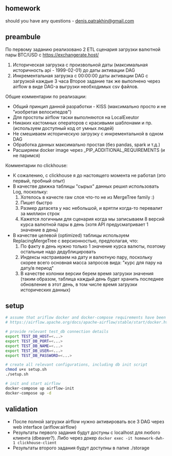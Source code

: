 ## homework
should you have any questions - denis.patrakhin@gmail.com

## preambule
По первому заданию реализовано 2 ETL сценария загрузки валютной пары BTC/USD c https://exchangerate.host/
1. Историческая загрузка c произвольной даты (максимальная историчность api - 1999-02-01) до даты активации DAG
2. Инкрементальная загрузка с 00:00:00 даты активации DAG c загрузкой каждые 3 часа
Второе задание так же выполнено через airflow в виде DAG-а выгрузки необходимых csv файлов.

Общие комментарии по реализации:
* Общий принцип данной разработки - KISS (максимально просто и не "изобретая велосипедов")
* Для простоты airflow таски выполняются на LocalExeutor
* Никаких кастомных операторов с красивыми шаблонами и пр. (используем доступный код от умных людей)
* Не смешиваем историческую загрузку с инкрементальной в одном DAG
* Обработка данных максимально простая (без pandas, spark и т.д.)
* Расширяем docker image через _PIP_ADDITIONAL_REQUIREMENTS (и не паримся)

Комментарии по clickhouse:
* К сожалению, с clickhouse я до настоящего момента не работал (это первый, пробный опыт)
* В качестве движка таблицы "сырых" данных решил использовать Log, поскольку: 
    1. Хотелось в качесте raw слоя что-то не из MergeTree family :) 
    2. Пишет быстро
    3. Размер датасета у нас небольшой, и врятли когда-то перевалит за миллион строк
    4. Кажется логичным для сценария когда мы записываем 8 версий курса валютной пары в день (хотя API предусматривает 1 значение в день)
* В качестве целевой (optimized) таблицы используем ReplacingMergeTree с версионностью, предполагая, что:
    1. По факту в день нужно только 1 значение курса валюты, поэтому остальные надо дедублицировать
    2. Индексы настраиваем на дату и валютную пару, поскольку скорее всего основная масса запросов вида: "курс для пару на дату/в период"
    3. В качестве колонки версии берем время загрузки значения (таким образом, таблица каждый день будет хранить последнее обновление в этот день, в том числе время загрузки исторических данных)

## setup
```bash
# assume that ariflow docker and docker-compose requirements have been met and you operate *unix base OS (or at least win wsl2 with bash shell).
# https://airflow.apache.org/docs/apache-airflow/stable/start/docker.html

# provide relevant test_db connection details
export TEST_DB_HOST=<...>
export TEST_DB_PORT=<...>
export TEST_DB_NAME=<...>
export TEST_DB_USER=<...>
export TEST_DB_PASSWORD=<...>

# create all relevant configurations, including db init script
chmod u+x setup.sh
./setup.sh

# init and start airflow
docker-compose up airflow-init
docker-compose up -d
```

## validation
* После полной загрузки airflow нужно активировать все 3 DAG через web interface (ariflow:airflow)
* Результаты первого задания будут достуны с localhost для любого клиента (dbeaver?). Либо через докер ```docker exec -it homework-dwh-1 clickhouse-client```
* Результаты второго задания будут доступны в папке ./storage
